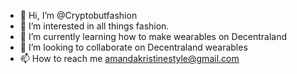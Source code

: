 - 👋 Hi, I’m @Cryptobutfashion
- 👀 I’m interested in all things fashion. 
- 🌱 I’m currently learning how to make wearables on Decentraland
- 💞️ I’m looking to collaborate on Decentraland wearables
- 📫 How to reach me amandakristinestyle@gmail.com

<!---
Fashionbutcrypto/Fashionbutcrypto is a ✨ special ✨ repository because its `README.md` (this file) appears on your GitHub profile.
You can click the Preview link to take a look at your changes.
--->
